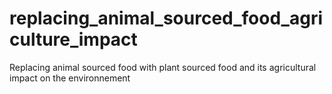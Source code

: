 # replacing_animal_sourced_food_agriculture_impact
Replacing animal sourced food with plant sourced food and its agricultural impact on the environnement
